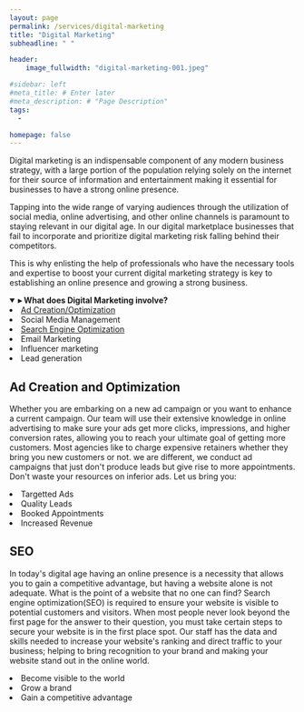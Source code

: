 ```yaml
---
layout: page
permalink: /services/digital-marketing
title: "Digital Marketing"
subheadline: " "

header:
    image_fullwidth: "digital-marketing-001.jpeg"

#sidebar: left
#meta_title: # Enter later
#meta_description: # "Page Description"
tags:
  - 

homepage: false
---
```




Digital marketing is an indispensable component of any modern business strategy, with a large portion of the population relying solely on the internet for their source of information and entertainment making it essential for businesses to have a strong online presence.

Tapping into the wide range of varying audiences through the utilization of social media, online advertising, and other online channels is paramount to staying relevant in our digital age. In our digital marketplace businesses that fail to incorporate and prioritize digital marketing risk falling behind their competitors.

This is why enlisting the help of professionals who have the necessary tools and expertise to boost your current digital marketing strategy is key to establishing an online presence and growing a strong business.



<details open>
<summary><h4 style="display:inline">&#9656; What does Digital Marketing involve?</h4></summary>


 <li><a  href="Some URL">Ad Creation/Optimization</a></li> <!--- Add page/create section within page-->
<li>Social Media Management</li> <!--- Add page/create section within page -->
<li><a  href="Some URL">Search Engine Optimization</a></li>
<li>Email Marketing</li>
<li>Influencer marketing</li>
<li>Lead generation</li>
</details>

## Ad Creation and Optimization

Whether you are embarking on a new ad campaign or you want to enhance a current campaign. Our team will use their extensive knowledge in online advertising to make sure your ads get more clicks, impressions, and higher conversion rates, allowing you to reach your ultimate goal of getting more customers. Most agencies like to charge expensive retainers whether they bring you new customers or not. we are different, we conduct ad campaigns that just don't produce leads but give rise to more appointments. Don't waste your resources on inferior ads. Let us bring you: 

<li> Targetted Ads
<li> Quality Leads
<li> Booked Appointments
<li> Increased Revenue

<!--- write blogs about email marketing and influencer marketing -->



## SEO

In today's digital age having an online presence is a necessity that allows you to gain a competitive advantage, but having a website alone is not adequate. What is the point of a website that no one can find? Search engine optimization(SEO) is required to ensure your website is visible to potential customers and visitors. When most people never look beyond the first page for the answer to their question, you must take certain steps to secure your website is in the first place spot. Our staff has the data and skills needed to increase your website's ranking and direct traffic to your business; helping to bring recognition to your brand and making your website stand out in the online world.

<li> Become visible to the world
<li>Grow a brand
<li>Gain a competitive advantage


<!-- -fix why seo can't be seen on page -->